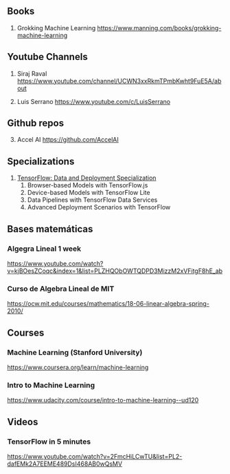 
## Books
1. Grokking Machine Learning
https://www.manning.com/books/grokking-machine-learning


## Youtube Channels
1. Siraj Raval
https://www.youtube.com/channel/UCWN3xxRkmTPmbKwht9FuE5A/about

2. Luis Serrano
https://www.youtube.com/c/LuisSerrano

## Github repos
3. Accel AI 
https://github.com/AccelAI

## Specializations
1. [TensorFlow: Data and Deployment Specialization](https://www.coursera.org/specializations/tensorflow-data-and-deployment)
    1. Browser-based Models with TensorFlow.js
    2. Device-based Models with TensorFlow Lite
    3. Data Pipelines with TensorFlow Data Services
    4. Advanced Deployment Scenarios with TensorFlow

## Bases matemáticas

### Algegra Lineal 1 week
https://www.youtube.com/watch?v=kjBOesZCoqc&index=1&list=PLZHQObOWTQDPD3MizzM2xVFitgF8hE_ab

### Curso de Algebra Lineal de MIT
https://ocw.mit.edu/courses/mathematics/18-06-linear-algebra-spring-2010/


## Courses

### Machine Learning (Stanford University)
https://www.coursera.org/learn/machine-learning

### Intro to Machine Learning 
https://www.udacity.com/course/intro-to-machine-learning--ud120


## Videos

### TensorFlow in 5 minutes
https://www.youtube.com/watch?v=2FmcHiLCwTU&list=PL2-dafEMk2A7EEME489DsI468AB0wQsMV

